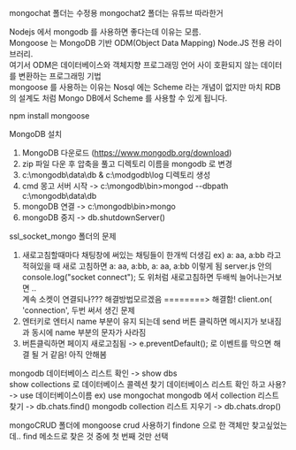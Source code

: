 mongochat 폴더는 수정용
mongochat2 폴더는 유튜브 따라한거

Nodejs 에서 mongodb 를 사용하면 좋다는데 이유는 모름.                          
Mongoose 는  MongoDB 기반 ODM(Object Data Mapping) Node.JS 전용 라이브러리.                                                  
여기서 ODM은 데이터베이스와 객체지향 프로그래밍 언어 사이 호환되지 않는 데이터를 변환하는 프로그래밍 기법                                         
mongoose 를 사용하는 이유는 Nosql 에는 Scheme 라는 개념이 없지만 마치 RDB 의 설계도 처럼 Mongo DB에서 Scheme 를 사용할 수 있게 됩니다.                            
            
npm install mongoose                


MongoDB 설치
1. MongoDB 다운로드 (https://www.mongodb.org/download)                                        
2. zip 파일 다운 후 압축을 풀고 디렉토리 이름을 mongodb 로 변경                                                                        
3. c:\mongodb\data\db & c:\modgodb\log 디렉토리 생성                                                                              
4. cmd 몽고 서버 시작 -> c:\mongodb\bin>mongod --dbpath c:\mongodb\data\db                                                            
5. mongoDB 연결 -> c:\mongodb\bin>mongo                                                                 
6. mongoDB 중지 -> db.shutdownServer()                                                  
             
 ssl_socket_mongo 폴더의 문제                                                                                                                      

 1. 새로고침할때마다 채팅창에 써있는 채팅들이 한개씩 더생김 ex) a: aa, a:bb 라고 적혀있을 때 새로 고침하면 a: aa, a:bb, a: aa, a:bb 이렇게 됨
 server.js 안의 console.log("socket connect"); 도 위처럼 새로고침하면 두배씩 늘어나는거보면 ..                                  
 계속 소켓이 연결되나??? 해결방법모르겠음   ========> 해결함! client.on( 'connection', 두번 써서 생긴 문제                                   
 2. 엔터키로 엔터시 name 부분이 유지 되는데 send 버튼 클릭하면 메시지가 보내짐과 동시에 name 부분의 문자가 사라짐                              
 3. 버튼클릭하면 페이지 새로고침됨  -> e.preventDefault(); 로 이벤트를 막으면 해결 될 거 같음! 아직 안해봄             
        
 
 mongodb 데이터베이스 리스트 확인 
 -> show dbs  
 show collections 로 데이터베이스 콜렉션 찾기
 데이터베이스 리스트 확인 하고 사용?
 -> use 데이터베이스이름 ex) use mongochat
 mongodb 에서 collection 리스트 찾기 
 -> db.chats.find()
 mongodb collection 리스트 지우기 
 -> db.chats.drop()
 
 

 mongoCRUD 폴더에 mongoose crud 사용하기
 findone 으로 한 객체만 찾고싶었는데.. find 메소드로 찾은 것 중에 첫 번째 것만 선택
